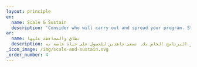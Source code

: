 ```yaml
---
layout: principle
en:
  name: Scale & Sustain
  description: 'Consider who will carry out and spread your program. Strive for it to have a life of its own.'
ar:
  name: نطاق والمحافظة عليها
  description: النظر في من سيقوم بتنفيذ ونشر البرنامج الخاص بك. نسعى جاهدين للحصول على حياة خاصة به.
_icon_image: /img/scale-and-sustain.svg
_order_number: 4
---
```


